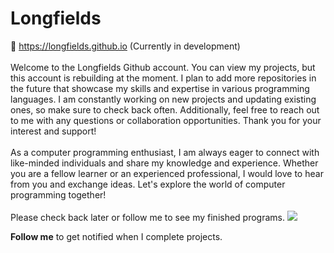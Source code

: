 # Longfields
🔗 <a href='https://longfields.github.io'>https://longfields.github.io</a> (Currently in development)
<br/><br/>
Welcome to the Longfields Github account. You can view my projects, but this account is rebuilding at the moment. I plan to add more repositories in the future that showcase my skills and expertise in various programming languages. I am constantly working on new projects and updating existing ones, so make sure to check back often. Additionally, feel free to reach out to me with any questions or collaboration opportunities. Thank you for your interest and support!  
<br/><br/>
As a computer programming enthusiast, I am always eager to connect with like-minded individuals and share my knowledge and experience. Whether you are a fellow learner or an experienced professional, I would love to hear from you and exchange ideas. Let's explore the world of computer programming together! 
<br/><br/>
Please check back later or follow me to see my finished programs.
<picture>
 <source media="(prefers-color-scheme: dark)" srcset="https://avatars.githubusercontent.com/u/75341047?v=4">
 <source media="(prefers-color-scheme: light)" srcset="https://avatars.githubusercontent.com/u/75341047?v=4">
 <img src="https://avatars.githubusercontent.com/u/75341047?v=4">
</picture>

<b>Follow me</b> to get notified when I complete projects.
